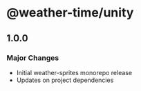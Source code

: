 # @weather-time/unity

## 1.0.0

### Major Changes

- Initial weather-sprites monorepo release
- Updates on project dependencies
